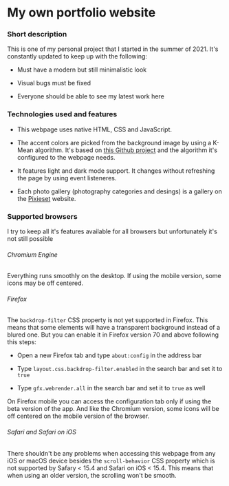 # My own portfolio website

### Short description

This is one of my personal project that I started in the summer of 2021. It's constantly updated to keep up with the following:

- Must have a modern but still minimalistic look

- Visual bugs must be fixed

- Everyone should be able to see my latest work here

### Technologies used and features

- This webpage uses native HTML, CSS and JavaScript.

- The accent colors are picked from the background image by using a K-Mean algorithm. It's based on [this Github project](https://github.com/kb22/Color-Identification-using-Machine-Learning) and the algorithm it's configured to the webpage needs.

- It features light and dark mode support. It changes without refreshing the page by using event listeneres.

- Each photo gallery (photography categories and desings) is a gallery on the [Pixieset](https://pixieset.com/) website.

### Supported browsers

I try to keep all it's features available for all browsers but unfortunately it's not still possible

###### Chromium Engine

Everything runs smoothly on the desktop. If using the mobile version, some icons may be off centered.

###### Firefox

The ```backdrop-filter``` CSS property is not yet supported in Firefox. This means that some elements will have a transparent background instead of a blured one. But you can enable it in Firefox version 70 and above following this steps:

- Open a new Firefox tab and type ```about:config``` in the address bar

- Type ```layout.css.backdrop-filter.enabled``` in the search bar and set it to ```true```

- Type ```gfx.webrender.all``` in the search bar and set it to ```true``` as well

On Firefox mobile you can access the configuration tab only if using the beta version of the app. And like the Chromium version, some icons will be off centered on the mobile version of the browser.

###### Safari and Safari on iOS

There shouldn't be any problems when accessing this webpage from any iOS or macOS device besides the ```scroll-behavior``` CSS property which is not supported by Safary < 15.4 and Safari on iOS < 15.4. This means that when using an older version, the scrolling won't be smooth.